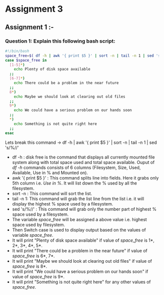 # **Assignment 3**

## Assignment 1 :- 

### Question 1: Explain this following bash script:

```bash
#!/bin/bash
space_free=$( df -h | awk '{ print $5 }' | sort -n | tail -n 1 | sed 's/%//' )
case $space_free in
  [1-5]*)
    echo Plenty of disk space available
  ;;
  [6-7]*)
    echo There could be a problem in the near future
  ;;
  8*)
    echo Maybe we should look at clearing out old files
  ;;
  9*)
    echo We could have a serious problem on our hands soon
  ;;
  *)
    echo Something is not quite right here
  ;;
esac
```

Lets break this command ->  df -h | awk '{ print $5 }' | sort -n | tail -n 1 | sed 's/%//' 

- df -h : disk free is the command that displays all currently mounted file system along with total space used and total space available.
  Ouput of _df -h_ commands consists of 6 columns (Filesystem, Size, Used, Available, Use in % and Mounted on).
- awk '{ print $5 }' : This command splits line into fields. Here it grabs only 5th column i.e. _Use in %_. It will list down the % used by all the filesystem.
- sort -n : This command will sort the list.
- tail -n 1: This command will grab the list line from the list i.e. it will display the highest % space used by a filesystem.
- sed 's/%//' : This command will grab only the number part of highest % space used by a filesystem.
- The variable *space_free* will be assigned a above value i.e. highest space used by filesystem.
- Then Switch case is used to display output based on the values of variable *space_free*.
- It will print "Plenty of disk space available" if value of *space_free* is 1*, 2*, 3*, 4*, 5*.
- It will print "There could be a problem in the near future" if value of *space_free* is 6*, 7*.
- It will print "Maybe we should look at clearing out old files" if value of *space_free* is 8*.
- It will print "We could have a serious problem on our hands soon" if value of *space_free* is 9*.
- It will print "Something is not quite right here" for any other values of *space_free*.
